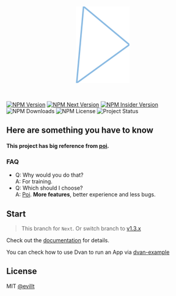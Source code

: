 <br>
<p align="center">
  <img src="./logo.svg">
</p>
<br>

[![NPM Version](https://flat.badgen.net/npm/v/dvan?icon=npm)](https://npmjs.com/package/dvan)
[![NPM Next Version](https://flat.badgen.net/npm/v/dvan/next?icon=npm)](https://npmjs.com/package/dvan/v/next)
[![NPM Insider Version](https://flat.badgen.net/npm/v/dvan/insider?icon=npm)](https://npmjs.com/package/dvan/v/insider)
![NPM Downloads](https://flat.badgen.net/npm/dt/dvan)
![NPM License](https://flat.badgen.net/npm/license/dvan)
![Project Status](https://flat.badgen.net/badge/status/alpha/yellow)

## Here are something you have to know

#### This project has big reference from [poi](https://github.com/egoist/poi).

### FAQ
- Q: Why would you do that?  
  A: For training.
- Q: Which should I choose?  
  A: [Poi](https://github.com/egoist/poi). **More features**, better experience and less bugs.

## Start

> This branch for `Next`. Or switch branch to [v1.3.x](https://github.com/evillt/dvan/tree/v1.3.x)

Check out the [documentation](https://dvan.js.org) for details.

You can check how to use Dvan to run an App via [dvan-example](https://github.com/dvanjs/dvan-example)

## License
MIT [@evillt](https://github.com/evillt)
